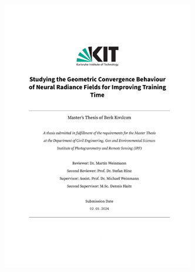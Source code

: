 ![Page 1](https://github.com/BerkKivilcim/Studying-the-Geometric-Convergence-Behaviour-of-Neural-Radiance-Fields-for-Improving-Training-Time/blob/main/output_images/Berk_thesis_final_submission-1.png)
